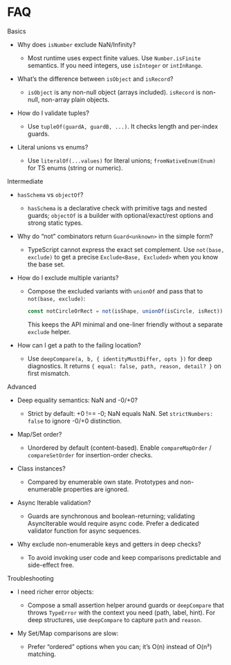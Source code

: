 # FAQ

Basics

- Why does `isNumber` exclude NaN/Infinity?
  - Most runtime uses expect finite values. Use `Number.isFinite` semantics. If you need integers, use `isInteger` or `intInRange`.

- What’s the difference between `isObject` and `isRecord`?
  - `isObject` is any non-null object (arrays included). `isRecord` is non-null, non-array plain objects.

- How do I validate tuples?
  - Use `tupleOf(guardA, guardB, ...)`. It checks length and per-index guards.

- Literal unions vs enums?
  - Use `literalOf(...values)` for literal unions; `fromNativeEnum(Enum)` for TS enums (string or numeric).

Intermediate

- `hasSchema` vs `objectOf`?
  - `hasSchema` is a declarative check with primitive tags and nested guards; `objectOf` is a builder with optional/exact/rest options and strong static types.

- Why do “not” combinators return `Guard<unknown>` in the simple form?
  - TypeScript cannot express the exact set complement. Use `not(base, exclude)` to get a precise `Exclude<Base, Excluded>` when you know the base set.

- How do I exclude multiple variants?
  - Compose the excluded variants with `unionOf` and pass that to `not(base, exclude)`:
    ```ts
    const notCircleOrRect = not(isShape, unionOf(isCircle, isRect))
    ```
    This keeps the API minimal and one-liner friendly without a separate `exclude` helper.

- How can I get a path to the failing location?
  - Use `deepCompare(a, b, { identityMustDiffer, opts })` for deep diagnostics. It returns `{ equal: false, path, reason, detail? }` on first mismatch.

Advanced

- Deep equality semantics: NaN and -0/+0?
  - Strict by default: +0 !== -0; NaN equals NaN. Set `strictNumbers: false` to ignore -0/+0 distinction.

- Map/Set order?
  - Unordered by default (content-based). Enable `compareMapOrder` / `compareSetOrder` for insertion-order checks.

- Class instances?
  - Compared by enumerable own state. Prototypes and non-enumerable properties are ignored.

- Async Iterable validation?
  - Guards are synchronous and boolean-returning; validating AsyncIterable would require async code. Prefer a dedicated validator function for async sequences.

- Why exclude non-enumerable keys and getters in deep checks?
  - To avoid invoking user code and keep comparisons predictable and side-effect free.

Troubleshooting

- I need richer error objects:
  - Compose a small assertion helper around guards or `deepCompare` that throws `TypeError` with the context you need (path, label, hint). For deep structures, use `deepCompare` to capture `path` and `reason`.

- My Set/Map comparisons are slow:
  - Prefer “ordered” options when you can; it’s O(n) instead of O(n²) matching.
